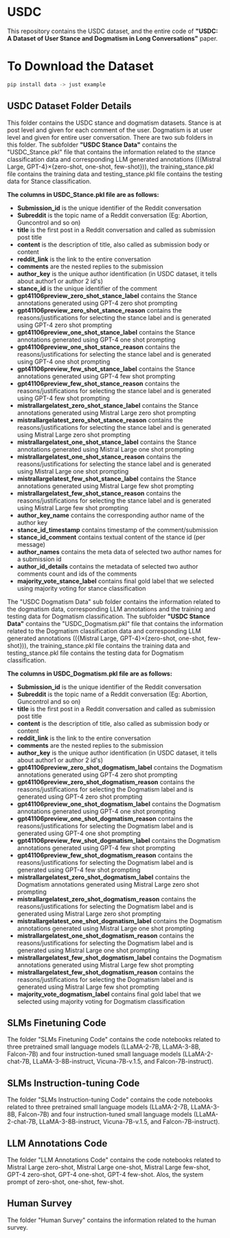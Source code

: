 # USDC
This repository contains the USDC dataset, and the entire code of **"USDC: A Dataset of User Stance and Dogmatism in Long Conversations"** paper.

# To Download the Dataset
``` bash
pip install data -> just example
```


## USDC Dataset Folder Details
This folder contains the USDC stance and dogmatism datasets. Stance is at post level and given for each comment of the user. Dogmatism is at user level and given for entire user conversation.
There are two sub folders in this folder. The subfolder **"USDC Stance Data"** contains the "USDC_Stance.pkl" file that contains the information related to the stance classification data and corresponding LLM generated annotations (({Mistral Large, GPT-4}×{zero-shot, one-shot, few-shot})), the training_stance.pkl file contains the training data and testing_stance.pkl file contains the testing data for Stance classification. 

**The columns in USDC_Stance.pkl file are as follows:**
- **Submission_id** is the unique identifier of the Reddit conversation
- **Subreddit** is the topic name of a Reddit conversation (Eg: Abortion, Guncontrol and so on) 
- **title** is the first post in a Reddit conversation and called as submission post title
- **content** is the description of title, also called as submission body or content
- **reddit_link** is the link to the entire conversation
- **comments** are the nested replies to the submission
- **author_key** is the unique author identification (in USDC dataset, it tells about author1 or author 2 id's)
- **stance_id** is the unique identifier of the comment
- **gpt41106preview_zero_shot_stance_label** contains the Stance annotations generated using GPT-4 zero shot prompting
- **gpt41106preview_zero_shot_stance_reason** contains the reasons/justifications for selecting the stance label and is generated using GPT-4 zero shot prompting
- **gpt41106preview_one_shot_stance_label** contains the Stance annotations generated using GPT-4 one shot prompting
- **gpt41106preview_one_shot_stance_reason** contains the reasons/justifications for selecting the stance label and is generated using GPT-4 one shot prompting
- **gpt41106preview_few_shot_stance_label** contains the Stance annotations generated using GPT-4 few shot prompting
- **gpt41106preview_few_shot_stance_reason** contains the reasons/justifications for selecting the stance label and is generated using GPT-4 few shot prompting
- **mistrallargelatest_zero_shot_stance_label** contains the Stance annotations generated using Mistral Large zero shot prompting
- **mistrallargelatest_zero_shot_stance_reason** contains the reasons/justifications for selecting the stance label and is generated using Mistral Large zero shot prompting
- **mistrallargelatest_one_shot_stance_label** contains the Stance annotations generated using Mistral Large one shot prompting
- **mistrallargelatest_one_shot_stance_reason** contains the reasons/justifications for selecting the stance label and is generated using Mistral Large one shot prompting
- **mistrallargelatest_few_shot_stance_label** contains the Stance annotations generated using Mistral Large few shot prompting
- **mistrallargelatest_few_shot_stance_reason** contains the reasons/justifications for selecting the stance label and is generated using Mistral Large few shot prompting
- **author_key_name** contains the corresponding author name of the author key
- **stance_id_timestamp** contains timestamp of the comment/submission
- **stance_id_comment** contains textual content of the stance id (per message)
- **author_names** contains the meta data of selected two author names for a submission id
- **author_id_details** contains the metadata of selected two author comments count and ids of the comments
- **majority_vote_stance_label** contains final gold label that we selected using majority voting for stance classification

The "USDC Dogmatism Data" sub folder contains the information related to the dogmatism data, corresponding LLM annotations and the training and testing data for Dogmatism classification. The subfolder **"USDC Stance Data"** contains the "USDC_Dogmatism.pkl" file that contains the information related to the Dogmatism classification data and corresponding LLM generated annotations (({Mistral Large, GPT-4}×{zero-shot, one-shot, few-shot})), the training_stance.pkl file contains the training data and testing_stance.pkl file contains the testing data for Dogmatism classification. 

**The columns in USDC_Dogmatism.pkl file are as follows:**
- **Submission_id** is the unique identifier of the Reddit conversation
- **Subreddit** is the topic name of a Reddit conversation (Eg: Abortion, Guncontrol and so on)
- **title** is the first post in a Reddit conversation and called as submission post title
- **content** is the description of title, also called as submission body or content
- **reddit_link** is the link to the entire conversation
- **comments** are the nested replies to the submission
- **author_key** is the unique author identification (in USDC dataset, it tells about author1 or author 2 id's)
- **gpt41106preview_zero_shot_dogmatism_label** contains the Dogmatism annotations generated using GPT-4 zero shot prompting
- **gpt41106preview_zero_shot_dogmatism_reason** contains the reasons/justifications for selecting the Dogmatism label and is generated using GPT-4 zero shot prompting
- **gpt41106preview_one_shot_dogmatism_label** contains the Dogmatism annotations generated using GPT-4 one shot prompting
- **gpt41106preview_one_shot_dogmatism_reason** contains the reasons/justifications for selecting the Dogmatism label and is generated using GPT-4 one shot prompting
- **gpt41106preview_few_shot_dogmatism_label** contains the Dogmatism annotations generated using GPT-4 few shot prompting
- **gpt41106preview_few_shot_dogmatism_reason** contains the reasons/justifications for selecting the Dogmatism label and is generated using GPT-4 few shot prompting
- **mistrallargelatest_zero_shot_dogmatism_label** contains the Dogmatism annotations generated using Mistral Large zero shot prompting
- **mistrallargelatest_zero_shot_dogmatism_reason** contains the reasons/justifications for selecting the Dogmatism label and is generated using Mistral Large zero shot prompting
- **mistrallargelatest_one_shot_dogmatism_label** contains the Dogmatism annotations generated using Mistral Large one shot prompting
- **mistrallargelatest_one_shot_dogmatism_reason** contains the reasons/justifications for selecting the Dogmatism label and is generated using Mistral Large one shot prompting
- **mistrallargelatest_few_shot_dogmatism_label** contains the Dogmatism annotations generated using Mistral Large few shot prompting
- **mistrallargelatest_few_shot_dogmatism_reason** contains the reasons/justifications for selecting the Dogmatism label and is generated using Mistral Large few shot prompting
- **majority_vote_dogmatism_label** contains final gold label that we selected using majority voting for Dogmatism classification

## SLMs Finetuning Code
The folder "SLMs Finetuning Code" contains the code notebooks related to three pretrained small language models (LLaMA-2-7B, LLaMA-3-8B, Falcon-7B) and four instruction-tuned small language models (LLaMA-2-chat-7B, LLaMA-3-8B-instruct, Vicuna-7B-v.1.5, and Falcon-7B-instruct).

## SLMs Instruction-tuning Code
The folder "SLMs Instruction-tuning Code" contains the code notebooks related to three pretrained small language models (LLaMA-2-7B, LLaMA-3-8B, Falcon-7B) and four instruction-tuned small language models (LLaMA-2-chat-7B, LLaMA-3-8B-instruct, Vicuna-7B-v.1.5, and Falcon-7B-instruct).

## LLM Annotations Code
The folder "LLM Annotations Code" contains the code notebooks related to Mistral Large zero-shot, Mistral Large one-shot, Mistral Large few-shot, GPT-4 zero-shot, GPT-4 one-shot, GPT-4 few-shot. Alos, the system prompt of zero-shot, one-shot, few-shot.

## Human Survey
The folder "Human Survey" contains the information related to the human survey.




